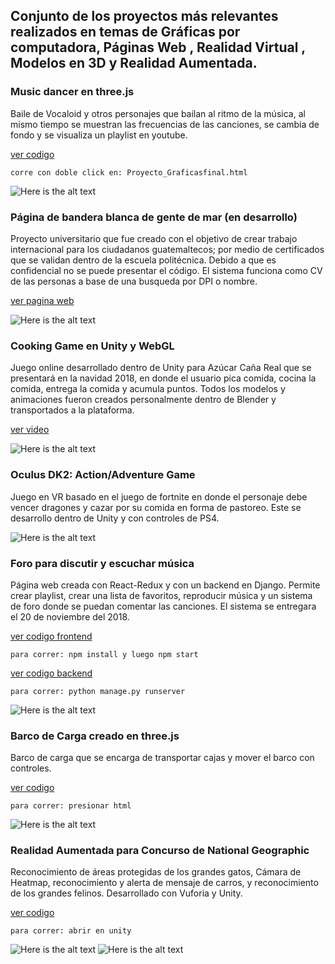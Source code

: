 Conjunto de los proyectos más relevantes realizados en temas de Gráficas por computadora, Páginas Web , Realidad Virtual , Modelos en 3D y Realidad Aumentada.
---
### Music dancer en three.js
Baile de Vocaloid y otros personajes que bailan al ritmo de la música, al mismo tiempo se muestran las frecuencias de las canciones, se cambia de fondo y se visualiza un playlist en youtube.

[ver codigo](https://github.com/LEPPEDIAZ/dancedance_threejs)

`corre con doble click en: Proyecto_Graficasfinal.html`

![Here is the alt text](https://res.cloudinary.com/dbmokzjuz/image/upload/v1540704499/bailarin.jpg "Here is the Title text")

### Página de bandera blanca de gente de mar (en desarrollo)
Proyecto universitario que fue creado con el objetivo de crear trabajo internacional para los ciudadanos guatemaltecos; por medio de certificados que se validan dentro de la escuela politécnica. Debido a que es confidencial no se puede presentar el código. El sistema funciona como CV de las personas a base de una busqueda por DPI o nombre.

[ver pagina web](http://nomsapp.org/)

![Here is the alt text](https://res.cloudinary.com/dbmokzjuz/image/upload/v1540706926/marina.jpg "Here is the Title text")

### Cooking Game en Unity y WebGL 
Juego online desarrollado dentro de Unity para Azúcar Caña Real que se presentará en la navidad 2018, en donde el usuario pica comida, cocina la comida, entrega la comida y acumula puntos. Todos los modelos y animaciones fueron creados personalmente dentro de Blender y transportados a la plataforma.

[ver video](https://youtu.be/Ord4ietL3IM)

![Here is the alt text](https://res.cloudinary.com/dbmokzjuz/image/upload/v1540706961/sugarhouse.jpg "Here is the Title text")

### Oculus DK2: Action/Adventure Game
Juego en VR basado en el juego de fortnite en donde el personaje debe vencer dragones y cazar por su comida en forma de pastoreo. Este se desarrollo dentro de Unity y con controles de PS4.

![Here is the alt text](https://res.cloudinary.com/dbmokzjuz/image/upload/v1540706984/TalesOfEarthSea.jpg "Here is the Title text")

### Foro para discutir y escuchar música
Página web creada con React-Redux y con un backend en Django. Permite crear playlist, crear una lista de favoritos, reproducir música y un sistema de foro donde se puedan comentar las canciones. El sistema se entregara el 20 de noviembre del 2018.

[ver codigo frontend](https://github.com/LEPPEDIAZ/ProyectoWebMusic)

`para correr: npm install y luego npm start`

[ver codigo backend](https://github.com/LEPPEDIAZ/Lab9-Web-Chismes-backend)

`para correr: python manage.py runserver`

![Here is the alt text](https://res.cloudinary.com/dbmokzjuz/image/upload/v1540706971/musicapp.jpg "Here is the Title text")

### Barco de Carga creado en three.js
Barco de carga que se encarga de transportar cajas y mover el barco con controles. 

[ver codigo ](https://github.com/LEPPEDIAZ/boat-threejs)

`para correr: presionar html`

![Here is the alt text](https://res.cloudinary.com/dbmokzjuz/image/upload/v1540706950/barco.jpg "Here is the Title text")

### Realidad Aumentada para Concurso de National Geographic
Reconocimiento de áreas protegidas de los grandes gatos, Cámara de Heatmap, reconocimiento y alerta de mensaje de carros, y reconocimiento de los grandes felinos. Desarrollado con Vuforia y Unity.

[ver codigo ](https://github.com/LEPPEDIAZ/RealidadAumentada)

`para correr: abrir en unity`

![Here is the alt text](https://res.cloudinary.com/dbmokzjuz/image/upload/v1540717253/africa.jpg "Here is the Title text")
![Here is the alt text](https://res.cloudinary.com/dbmokzjuz/image/upload/v1540717279/scanner.jpg "Here is the Title text")


